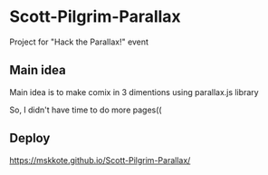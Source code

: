 # Scott-Pilgrim-Parallax #

Project for "Hack the Parallax!" event

## Main idea ##
Main idea is to make comix in 3 dimentions using parallax.js library

So, I didn't have time to do more pages((

## Deploy ##
https://mskkote.github.io/Scott-Pilgrim-Parallax/
